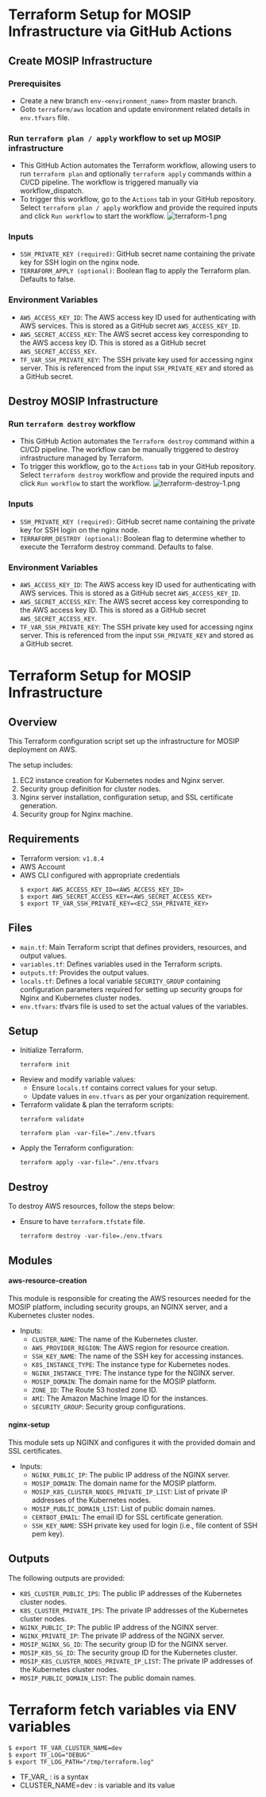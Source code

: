 # Terraform Setup for MOSIP Infrastructure via GitHub Actions

## Create MOSIP Infrastructure 

### Prerequisites
* Create a new branch `env-<environment_name>` from master branch.
* Goto `terraform/aws` location and update environment related details in `env.tfvars` file.

### Run `terraform plan / apply` workflow to set up MOSIP infrastructure
* This GitHub Action automates the Terraform workflow,
  allowing users to run `terraform plan` and optionally `terraform apply` commands within a CI/CD pipeline.
  The workflow is triggered manually via workflow_dispatch.
* To trigger this workflow, go to the `Actions` tab in your GitHub repository. Select `terraform plan / apply` workflow and provide the required inputs and click `Run workflow` to start the workflow.
  ![terraform-1.png](../../docs/_images/terraform-1.png)

### Inputs
* `SSH_PRIVATE_KEY (required)`: GitHub secret name containing the private key for SSH login on the nginx node.
* `TERRAFORM_APPLY (optional)`: Boolean flag to apply the Terraform plan. Defaults to false.

### Environment Variables
* `AWS_ACCESS_KEY_ID`: The AWS access key ID used for authenticating with AWS services. This is stored as a GitHub secret `AWS_ACCESS_KEY_ID`.
* `AWS_SECRET_ACCESS_KEY`: The AWS secret access key corresponding to the AWS access key ID. This is stored as a GitHub secret `AWS_SECRET_ACCESS_KEY`.
* `TF_VAR_SSH_PRIVATE_KEY`: The SSH private key used for accessing nginx server. This is referenced from the input `SSH_PRIVATE_KEY` and stored as a GitHub secret.

## Destroy MOSIP Infrastructure

### Run `terraform destroy` workflow 
* This GitHub Action automates the `Terraform destroy` command within a CI/CD pipeline.
The workflow can be manually triggered to destroy infrastructure managed by Terraform.
* To trigger this workflow, go to the `Actions` tab in your GitHub repository. Select `terraform destroy` workflow and provide the required inputs and click `Run workflow` to start the workflow.
  ![terraform-destroy-1.png](../../docs/_images/terraform-destroy-1.png)

### Inputs
* `SSH_PRIVATE_KEY (required)`: GitHub secret name containing the private key for SSH login on the nginx node.
* `TERRAFORM_DESTROY (optional)`: Boolean flag to determine whether to execute the Terraform destroy command. Defaults to false.

### Environment Variables
* `AWS_ACCESS_KEY_ID`: The AWS access key ID used for authenticating with AWS services. This is stored as a GitHub secret `AWS_ACCESS_KEY_ID`.
* `AWS_SECRET_ACCESS_KEY`: The AWS secret access key corresponding to the AWS access key ID. This is stored as a GitHub secret `AWS_SECRET_ACCESS_KEY`.
* `TF_VAR_SSH_PRIVATE_KEY`: The SSH private key used for accessing nginx server. This is referenced from the input `SSH_PRIVATE_KEY` and stored as a GitHub secret.

# Terraform Setup for MOSIP Infrastructure

## Overview
This Terraform configuration script set up the infrastructure for MOSIP deployment on AWS.

The setup includes:
1. EC2 instance creation for Kubernetes nodes and Nginx server.
2. Security group definition for cluster nodes. 
3. Nginx server installation, configuration setup, and SSL certificate generation.
4. Security group for Nginx machine.

## Requirements
* Terraform version: `v1.8.4`
* AWS Account
* AWS CLI configured with appropriate credentials
  ```
  $ export AWS_ACCESS_KEY_ID=<AWS_ACCESS_KEY_ID>
  $ export AWS_SECRET_ACCESS_KEY=<AWS_SECRET_ACCESS_KEY>
  $ export TF_VAR_SSH_PRIVATE_KEY=<EC2_SSH_PRIVATE_KEY>
  ```

## Files
* `main.tf`: Main Terraform script that defines providers, resources, and output values.
* `variables.tf`: Defines variables used in the Terraform scripts.
* `outputs.tf`: Provides the output values.
* `locals.tf`: Defines a local variable `SECURITY_GROUP` containing configuration parameters required for setting up security groups for Nginx and Kubernetes cluster nodes.
* `env.tfvars`: tfvars file is used to set the actual values of the variables.

## Setup
* Initialize Terraform.
  ```
  terraform init
  ```
* Review and modify variable values:
    * Ensure `locals.tf` contains correct values for your setup.
    * Update values in `env.tfvars` as per your organization requirement.
* Terraform validate & plan the terraform scripts:
  ```
  terraform validate
  ```
  ```
  terraform plan -var-file="./env.tfvars
  ```
* Apply the Terraform configuration:
  ```
  terraform apply -var-file="./env.tfvars
  ```

## Destroy
To destroy AWS resources, follow the steps below:
* Ensure to have `terraform.tfstate` file.
  ```
  terraform destroy -var-file=./env.tfvars
  ```

## Modules

#### aws-resource-creation
This module is responsible for creating the AWS resources needed for the MOSIP platform, including security groups, an NGINX server, and a Kubernetes cluster nodes.

* Inputs:
  * `CLUSTER_NAME`: The name of the Kubernetes cluster.
  * `AWS_PROVIDER_REGION`: The AWS region for resource creation.
  * `SSH_KEY_NAME`: The name of the SSH key for accessing instances.
  * `K8S_INSTANCE_TYPE`: The instance type for Kubernetes nodes.
  * `NGINX_INSTANCE_TYPE`: The instance type for the NGINX server.
  * `MOSIP_DOMAIN`: The domain name for the MOSIP platform.
  * `ZONE_ID`: The Route 53 hosted zone ID.
  * `AMI`: The Amazon Machine Image ID for the instances.
  * `SECURITY_GROUP`: Security group configurations.

#### nginx-setup
This module sets up NGINX and configures it with the provided domain and SSL certificates.

* Inputs:
  * `NGINX_PUBLIC_IP`: The public IP address of the NGINX server.
  * `MOSIP_DOMAIN`: The domain name for the MOSIP platform.
  * `MOSIP_K8S_CLUSTER_NODES_PRIVATE_IP_LIST`: List of private IP addresses of the Kubernetes nodes.
  * `MOSIP_PUBLIC_DOMAIN_LIST`: List of public domain names.
  * `CERTBOT_EMAIL`: The email ID for SSL certificate generation.
  * `SSH_KEY_NAME`: SSH private key used for login (i.e., file content of SSH pem key).

## Outputs
The following outputs are provided:

* `K8S_CLUSTER_PUBLIC_IPS`: The public IP addresses of the Kubernetes cluster nodes.
* `K8S_CLUSTER_PRIVATE_IPS`: The private IP addresses of the Kubernetes cluster nodes.
* `NGINX_PUBLIC_IP`: The public IP address of the NGINX server.
* `NGINX_PRIVATE_IP`: The private IP address of the NGINX server.
* `MOSIP_NGINX_SG_ID`: The security group ID for the NGINX server.
* `MOSIP_K8S_SG_ID`: The security group ID for the Kubernetes cluster.
* `MOSIP_K8S_CLUSTER_NODES_PRIVATE_IP_LIST`: The private IP addresses of the Kubernetes cluster nodes.
* `MOSIP_PUBLIC_DOMAIN_LIST`: The public domain names.

# Terraform fetch variables via ENV variables

```
$ export TF_VAR_CLUSTER_NAME=dev
$ export TF_LOG="DEBUG"
$ export TF_LOG_PATH="/tmp/terraform.log"
```

* TF_VAR_ : is a syntax
* CLUSTER_NAME=dev : is variable and its value

